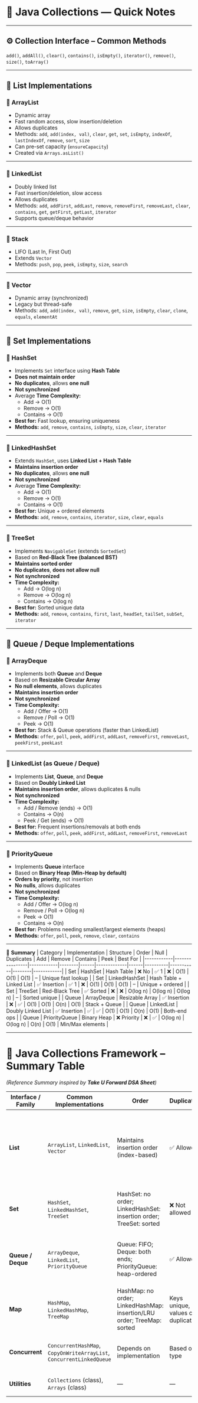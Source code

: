 # 🧩 Java Collections — Quick Notes

---

## ⚙️ Collection Interface – Common Methods
`add()`, `addAll()`, `clear()`, `contains()`, `isEmpty()`, `iterator()`, `remove()`, `size()`, `toArray()`

---

## 🧺 List Implementations

### 🔹 ArrayList
- Dynamic array  
- Fast random access, slow insertion/deletion  
- Allows duplicates  
- Methods: `add`, `add(index, val)`, `clear`, `get`, `set`, `isEmpty`, `indexOf`, `lastIndexOf`, `remove`, `sort`, `size`  
- Can pre-set capacity (`ensureCapacity`)  
- Created via `Arrays.asList()`

---

### 🔹 LinkedList
- Doubly linked list  
- Fast insertion/deletion, slow access  
- Allows duplicates  
- Methods: `add`, `addFirst`, `addLast`, `remove`, `removeFirst`, `removeLast`, `clear`, `contains`, `get`, `getFirst`, `getLast`, `iterator`  
- Supports queue/deque behavior  

---

### 🔹 Stack
- LIFO (Last In, First Out)  
- Extends `Vector`  
- Methods: `push`, `pop`, `peek`, `isEmpty`, `size`, `search`

---

### 🔹 Vector
- Dynamic array (synchronized)  
- Legacy but thread-safe  
- Methods: `add`, `add(index, val)`, `remove`, `get`, `size`, `isEmpty`, `clear`, `clone`, `equals`, `elementAt`

---

## 🧺 Set Implementations

### 🔹 HashSet
- Implements `Set` interface using **Hash Table**
- **Does not maintain order**
- **No duplicates**, allows **one null**
- **Not synchronized**
- Average **Time Complexity:**
  - Add → O(1)
  - Remove → O(1)
  - Contains → O(1)
- **Best for:** Fast lookup, ensuring uniqueness
- **Methods:** `add`, `remove`, `contains`, `isEmpty`, `size`, `clear`, `iterator`

---

### 🔹 LinkedHashSet
- Extends `HashSet`, uses **Linked List + Hash Table**
- **Maintains insertion order**
- **No duplicates**, allows **one null**
- **Not synchronized**
- Average **Time Complexity:**
  - Add → O(1)
  - Remove → O(1)
  - Contains → O(1)
- **Best for:** Unique + ordered elements
- **Methods:** `add`, `remove`, `contains`, `iterator`, `size`, `clear`, `equals`

---

### 🔹 TreeSet
- Implements `NavigableSet` (extends `SortedSet`)
- Based on **Red-Black Tree (balanced BST)**
- **Maintains sorted order**
- **No duplicates**, **does not allow null**
- **Not synchronized**
- **Time Complexity:**
  - Add → O(log n)
  - Remove → O(log n)
  - Contains → O(log n)
- **Best for:** Sorted unique data
- **Methods:** `add`, `remove`, `contains`, `first`, `last`, `headSet`, `tailSet`, `subSet`, `iterator`

---

## 🧺 Queue / Deque Implementations

### 🔹 ArrayDeque
- Implements both **Queue** and **Deque**
- Based on **Resizable Circular Array**
- **No null elements**, allows duplicates
- **Maintains insertion order**
- **Not synchronized**
- **Time Complexity:**
  - Add / Offer → O(1)
  - Remove / Poll → O(1)
  - Peek → O(1)
- **Best for:** Stack & Queue operations (faster than LinkedList)
- **Methods:** `offer`, `poll`, `peek`, `addFirst`, `addLast`, `removeFirst`, `removeLast`, `peekFirst`, `peekLast`

---

### 🔹 LinkedList (as Queue / Deque)
- Implements **List**, **Queue**, and **Deque**
- Based on **Doubly Linked List**
- **Maintains insertion order**, allows duplicates & nulls
- **Not synchronized**
- **Time Complexity:**
  - Add / Remove (ends) → O(1)
  - Contains → O(n)
  - Peek / Get (ends) → O(1)
- **Best for:** Frequent insertions/removals at both ends
- **Methods:** `offer`, `poll`, `peek`, `addFirst`, `addLast`, `removeFirst`, `removeLast`

---

### 🔹 PriorityQueue
- Implements **Queue** interface
- Based on **Binary Heap (Min-Heap by default)**
- **Orders by priority**, not insertion
- **No nulls**, allows duplicates
- **Not synchronized**
- **Time Complexity:**
  - Add / Offer → O(log n)
  - Remove / Poll → O(log n)
  - Peek → O(1)
  - Contains → O(n)
- **Best for:** Problems needing smallest/largest elements (heaps)
- **Methods:** `offer`, `poll`, `peek`, `remove`, `clear`, `contains`

---

🧠 **Summary**
| Category | Implementation | Structure | Order | Null | Duplicates | Add | Remove | Contains | Peek | Best For |
|------------|----------------|------------|--------|------|-------------|------|----------|-----------|--------|------------|
| Set | HashSet | Hash Table | ❌ No | ✅ 1 | ❌ | O(1) | O(1) | O(1) | – | Unique fast lookup |
| Set | LinkedHashSet | Hash Table + Linked List | ✅ Insertion | ✅ 1 | ❌ | O(1) | O(1) | O(1) | – | Unique + ordered |
| Set | TreeSet | Red-Black Tree | ✅ Sorted | ❌ | ❌ | O(log n) | O(log n) | O(log n) | – | Sorted unique |
| Queue | ArrayDeque | Resizable Array | ✅ Insertion | ❌ | ✅ | O(1) | O(1) | O(n) | O(1) | Stack + Queue |
| Queue | LinkedList | Doubly Linked List | ✅ Insertion | ✅ | ✅ | O(1) | O(1) | O(n) | O(1) | Both-end ops |
| Queue | PriorityQueue | Binary Heap | ❌ Priority | ❌ | ✅ | O(log n) | O(log n) | O(n) | O(1) | Min/Max elements |

---

# 🧠 Java Collections Framework – Summary Table
*(Reference Summary inspired by **Take U Forward DSA Sheet**)*  

| **Interface / Family** | **Common Implementations** | **Order** | **Duplicates** | **Null Support*** | **Typical Use-Cases** | **Performance Notes** | **Key APIs / Tips** |
|--------------------------|-----------------------------|-------------|------------------|--------------------|------------------------|----------------------|---------------------|
| **List** | `ArrayList`, `LinkedList`, `Vector` | Maintains insertion order (index-based) | ✅ Allowed | ✅ Yes (elements) | Ordered data, stacks/queues (LinkedList), indexed reads | ArrayList: O(1) get/add-end, O(n) mid insert/remove; LinkedList: O(1) add/remove ends, O(n) random access | `get`, `set`, `add`, `remove`, `indexOf`, `subList` |
| **Set** | `HashSet`, `LinkedHashSet`, `TreeSet` | HashSet: no order; LinkedHashSet: insertion order; TreeSet: sorted | ❌ Not allowed | HashSet/LinkedHashSet: 1 null; TreeSet: none (unless comparator handles) | Unique elements, de-duplication, membership tests | HashSet: O(1) avg add/contains; TreeSet: O(log n) add/contains | `add`, `contains`, `remove`, `iterator` |
| **Queue / Deque** | `ArrayDeque`, `LinkedList`, `PriorityQueue` | Queue: FIFO; Deque: both ends; PriorityQueue: heap-ordered | ✅ Allowed | Null discouraged; PriorityQueue disallows | Task scheduling, BFS, buffering, order-based processing | ArrayDeque: O(1) add/remove ends; PriorityQueue: O(log n) add/poll | `offer`, `poll`, `peek`, `addFirst`, `pollLast` |
| **Map** | `HashMap`, `LinkedHashMap`, `TreeMap` | HashMap: no order; LinkedHashMap: insertion/LRU order; TreeMap: sorted | Keys unique, values can duplicate | HashMap/LinkedHashMap: 1 null key, many null values; TreeMap: none (unless comparator handles) | Key-value mapping, lookups, frequency counting | HashMap: O(1) avg get/put; TreeMap: O(log n) get/put | `get`, `put`, `containsKey`, `remove`, `keySet`, `values`, `entrySet` |
| **Concurrent** | `ConcurrentHashMap`, `CopyOnWriteArrayList`, `ConcurrentLinkedQueue` | Depends on implementation | Based on type | Often disallows nulls | Thread-safe collections for multi-threaded use | Better throughput than synchronized wrappers | Prefer over `Collections.synchronizedXxx()` |
| **Utilities** | `Collections` (class), `Arrays` (class) | — | — | — | Sorting, shuffling, unmodifiable/mutable conversions | — | `sort`, `reverse`, `shuffle`, `unmodifiableList/Set/Map` |
